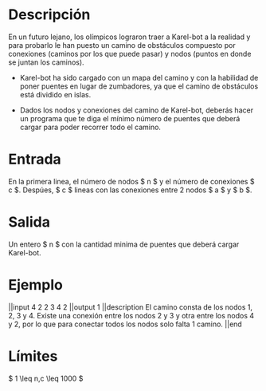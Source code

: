 # Descripción

En un futuro lejano, los olímpicos lograron traer a Karel-bot a la realidad y para probarlo le han puesto un camino de obstáculos compuesto por conexiones (caminos por los que puede pasar) y nodos (puntos en donde se juntan los caminos).

 - Karel-bot ha sido cargado con un mapa del camino y con la habilidad de poner puentes en lugar de zumbadores, ya que el camino de obstáculos está dividido en islas.

 - Dados los nodos y conexiones del camino de Karel-bot, deberás hacer un programa que te diga el mínimo número de puentes que deberá cargar para poder recorrer todo el camino.

# Entrada

En la primera linea, el número de nodos $ n $ y el número de conexiones $ c $. Despúes, $ c $ lineas con las conexiones entre 2 nodos $ a $ y $ b $. 

# Salida

Un entero $ n $ con la cantidad minima de puentes que deberá cargar Karel-bot.
# Ejemplo

||input
4 2
2 3
4 2
||output
1
||description
El camino consta de los nodos 1, 2, 3 y 4. Existe una conexión entre los nodos 2 y 3 y otra entre los nodos 4 y 2, por lo que para conectar todos los nodos solo falta 1 camino.
||end

# Límites

$ 1 \leq n,c \leq 1000 $